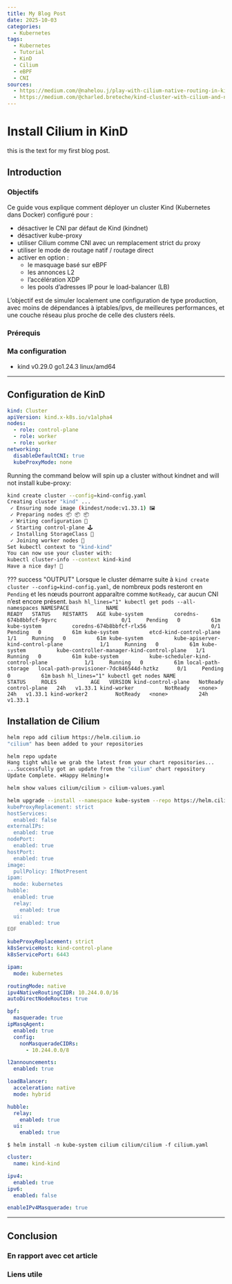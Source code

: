 ```yaml
---
title: My Blog Post
date: 2025-10-03
categories:
  - Kubernetes
tags:
  - Kubernetes
  - Tutorial
  - KinD
  - Cilium
  - eBPF
  - CNI
sources:
  - https://medium.com/@nahelou.j/play-with-cilium-native-routing-in-kind-cluster-5a9e586a81ca
  - https://medium.com/@charled.breteche/kind-cluster-with-cilium-and-no-kube-proxy-c6f4d84b5a9d
---
```


# Install Cilium in KinD

this is the text for my first blog post.

<!-- more -->
## Introduction



### Objectifs

Ce guide vous explique comment déployer un cluster Kind (Kubernetes dans Docker) configuré pour :

- désactiver le CNI par défaut de Kind (kindnet)
- désactiver kube-proxy
- utiliser Cilium comme CNI avec un remplacement strict du proxy
- utiliser le mode de routage natif / routage direct
- activer en option :
    - le masquage basé sur eBPF
    - les annonces L2
    - l’accélération XDP
    - les pools d’adresses IP pour le load-balancer (LB)

L’objectif est de simuler localement une configuration de type production, avec moins de dépendances à iptables/ipvs, de meilleures performances, et une couche réseau plus proche de celle des clusters réels.

### Prérequis

### Ma configuration
- kind v0.29.0 go1.24.3 linux/amd64

---

## Configuration de KinD

``` yaml title="kind-config.yaml" linenums="1"
kind: Cluster
apiVersion: kind.x-k8s.io/v1alpha4
nodes:
  - role: control-plane
  - role: worker
  - role: worker
networking:
  disableDefaultCNI: true
  kubeProxyMode: none
```
Running the command below will spin up a cluster without kindnet and will not install kube-proxy:
```bash hl_lines="1"
kind create cluster --config=kind-config.yaml
Creating cluster "kind" ...
 ✓ Ensuring node image (kindest/node:v1.33.1) 🖼
 ✓ Preparing nodes 📦 📦 📦
 ✓ Writing configuration 📜
 ✓ Starting control-plane 🕹
 ✓ Installing StorageClass 💾
 ✓ Joining worker nodes 🚜
Set kubectl context to "kind-kind"
You can now use your cluster with:
kubectl cluster-info --context kind-kind
Have a nice day! 👋
```
??? success "OUTPUT"
    Lorsque le cluster démarre suite à `kind create cluster --config=kind-config.yaml`, de nombreux pods resteront en `Pending` et les nœuds pourront apparaître comme `NotReady`, car aucun CNI n’est encore présent.
    ``` bash hl_lines="1"
    kubectl get pods --all-namespaces
    NAMESPACE            NAME                                         READY   STATUS    RESTARTS   AGE
    kube-system          coredns-674b8bbfcf-9gvrc                     0/1     Pending   0          61m
    kube-system          coredns-674b8bbfcf-rlx56                     0/1     Pending   0          61m
    kube-system          etcd-kind-control-plane                      1/1     Running   0          61m
    kube-system          kube-apiserver-kind-control-plane            1/1     Running   0          61m
    kube-system          kube-controller-manager-kind-control-plane   1/1     Running   0          61m
    kube-system          kube-scheduler-kind-control-plane            1/1     Running   0          61m
    local-path-storage   local-path-provisioner-7dc846544d-hztkz      0/1     Pending   0          61m
    ```
    ``` bash hl_lines="1"
    kubectl get nodes
    NAME                 STATUS     ROLES           AGE   VERSION
    kind-control-plane   NotReady   control-plane   24h   v1.33.1
    kind-worker          NotReady   <none>          24h   v1.33.1
    kind-worker2         NotReady   <none>          24h   v1.33.1
    ```

## Installation de Cilium

``` bash
helm repo add cilium https://helm.cilium.io
"cilium" has been added to your repositories
```
``` bash
helm repo update
Hang tight while we grab the latest from your chart repositories...
...Successfully got an update from the "cilium" chart repository
Update Complete. ⎈Happy Helming!⎈
```
``` bash
helm show values cilium/cilium > cilium-values.yaml
```

``` bash
helm upgrade --install --namespace kube-system --repo https://helm.cilium.io cilium cilium --values - <<EOF
kubeProxyReplacement: strict
hostServices:
  enabled: false
externalIPs:
  enabled: true
nodePort:
  enabled: true
hostPort:
  enabled: true
image:
  pullPolicy: IfNotPresent
ipam:
  mode: kubernetes
hubble:
  enabled: true
  relay:
    enabled: true
  ui:
    enabled: true
EOF
```

``` yaml title="cilium-config.yaml" linenums="1"
kubeProxyReplacement: strict
k8sServiceHost: kind-control-plane
k8sServicePort: 6443

ipam:
  mode: kubernetes

routingMode: native
ipv4NativeRoutingCIDR: 10.244.0.0/16
autoDirectNodeRoutes: true

bpf:
  masquerade: true
ipMasqAgent:
  enabled: true
  config:
    nonMasqueradeCIDRs:
      - 10.244.0.0/8

l2announcements:
  enabled: true

loadBalancer:
  acceleration: native
  mode: hybrid

hubble:
  relay:
    enabled: true
  ui:
    enabled: true
```

```
$ helm install -n kube-system cilium cilium/cilium -f cilium.yaml
```
``` yaml
cluster:
  name: kind-kind

ipv4:
  enabled: true
ipv6:
  enabled: false

enableIPv4Masquerade: true
```

---

## Conclusion

### En rapport avec cet article

### Liens utile